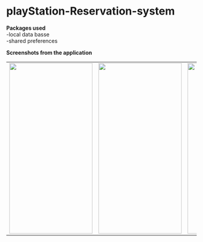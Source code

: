 # playStation-Reservation-system
<b>Packages used</b> <br>
-local data basse <br>
-shared preferences<br>

<b>Screenshots from the application</b> 

<table>
  <tr>
    <td> <img src="https://user-images.githubusercontent.com/76439620/170516621-4e053e5c-0be3-4dd1-a373-17ff0518b2a4.jpg" width=220 height=450></td>
    <td> <img src="https://user-images.githubusercontent.com/76439620/170516167-16eaa4a1-2272-4ff7-a34a-af52c64d21f1.jpg" width=220 height=450></td>
    <td> <img src="https://user-images.githubusercontent.com/76439620/170516561-dc225979-4097-4b72-aff7-b8c2a36badd5.jpg" width=220 height=450></td>
    <td> <img src="https://user-images.githubusercontent.com/76439620/170517132-8cc6f2a1-f45f-414c-b220-42758b6f4183.jpg" width=220 height=450></td>
  </tr>
  
 </table>
